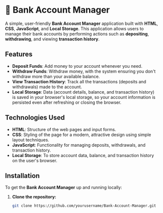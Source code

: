 # 🏦 Bank Account Manager

A simple, user-friendly **Bank Account Manager** application built with **HTML**, **CSS**, **JavaScript**, and **Local Storage**. This application allows users to manage their bank accounts by performing actions such as **depositing**, **withdrawing**, and viewing **transaction history**.

## Features
- **Deposit Funds**: Add money to your account whenever you need.
- **Withdraw Funds**: Withdraw money, with the system ensuring you don't withdraw more than your available balance.
- **View Transaction History**: Track all the transactions (deposits and withdrawals) made to the account.
- **Local Storage**: Data (account details, balance, and transaction history) is saved in your browser's local storage, so your account information is persisted even after refreshing or closing the browser.

## Technologies Used
- **HTML**: Structure of the web pages and input forms.
- **CSS**: Styling of the page for a modern, attractive design using simple layout techniques.
- **JavaScript**: Functionality for managing deposits, withdrawals, and transaction history. 
- **Local Storage**: To store account data, balance, and transaction history on the user's browser.

## Installation

To get the **Bank Account Manager** up and running locally:

1. **Clone the repository:**
   ```bash
   git clone https://github.com/yourusername/Bank-Account-Manager.git
